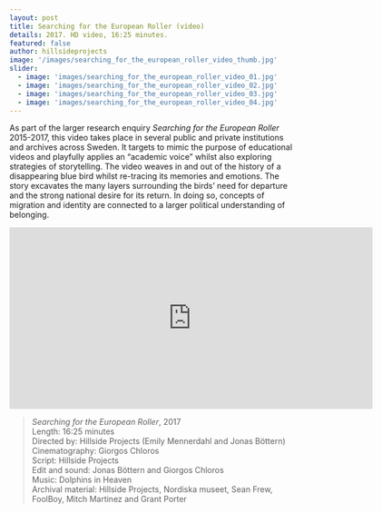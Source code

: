 ```yaml
---
layout: post
title: Searching for the European Roller (video)
details: 2017. HD video, 16:25 minutes.
featured: false
author: hillsideprojects
image: '/images/searching_for_the_european_roller_video_thumb.jpg'
slider:
  - image: 'images/searching_for_the_european_roller_video_01.jpg'
  - image: 'images/searching_for_the_european_roller_video_02.jpg'
  - image: 'images/searching_for_the_european_roller_video_03.jpg'
  - image: 'images/searching_for_the_european_roller_video_04.jpg'
---
```


As part of the larger research enquiry _Searching for the European Roller_ 2015-2017, this video takes place in several public and private institutions and archives across Sweden. It targets to mimic the purpose of educational videos and playfully applies an “academic voice” whilst also exploring strategies of storytelling. The video weaves in and out of the history of a disappearing blue bird whilst re-tracing its memories and emotions. The story excavates the many layers surrounding the birds’ need for departure and the strong national desire for its return. In doing so, concepts of migration and identity are connected to a larger political understanding of belonging.

<iframe src="https://player.vimeo.com/video/186178075?color=ffffff&title=0&byline=0&portrait=0" width="640" height="320" frameborder="0" webkitallowfullscreen mozallowfullscreen allowfullscreen></iframe>

> _Searching for the European Roller_, 2017<br/>
Length: 16:25 minutes<br/>
Directed by: Hillside Projects (Emily Mennerdahl and Jonas Böttern)<br/>
Cinematography: Giorgos Chloros<br/>
Script: Hillside Projects<br/>
Edit and sound: Jonas Böttern and Giorgos Chloros<br/>
Music: Dolphins in Heaven<br/>
Archival material: Hillside Projects, Nordiska museet, Sean Frew, FoolBoy, Mitch Martinez and Grant Porter
